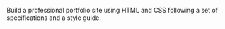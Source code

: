 Build a professional portfolio site using HTML and CSS following a set of specifications and a style guide.
